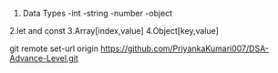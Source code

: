 1. Data Types
   -int
   -string
   -number
   -object

2.let and const
3.Array[index,value]
4.Object[key,value]


git remote set-url origin https://github.com/PriyankaKumari007/DSA-Advance-Level.git